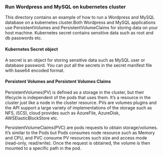 ### Run Wordpress and MySQL on kubernetes cluster
This directory contains an example of how to run a Wordpress and MySQL database on a kubernetes cluster.Both Wordpress and MySQL applications use PersistentVolumes and PersistentVolumeClaims for storing  data on your host machine. Kubernetes secret contains sensitive data such as root and db passwords etc.

#### Kubernetes Secret object
A secret is an object for storing sensitive data such as MySQL user or database password. You can put all the secrets in the secret manifest file with base64 encoded format.

#### Persistent Volumes and Persistent Volumes Claims
PersistentVolumes(PV) is defined as a storage in the cluster, but their lifecycle is independent of the pods that uses them.  It’s a resource in the cluster just like a node in the cluster resource. PVs are volumes plugins and the API support a large variety of implementations of the storage such as NFS, iSCSI, cloud provides such as AzureFile, AzureDisk, AWSElasticBlockStore etc.

PersistentVolumeClaims(PVC) are pods requests to obtain storage/volumes.  It’s similar to the Pods but Pods consumes node resource such as Memory and CPU, and PVC consume PV resources such size and access mode (read-only, read/write). Once the request is obtained, the volume is then mounted to a specific path in the pod.   
